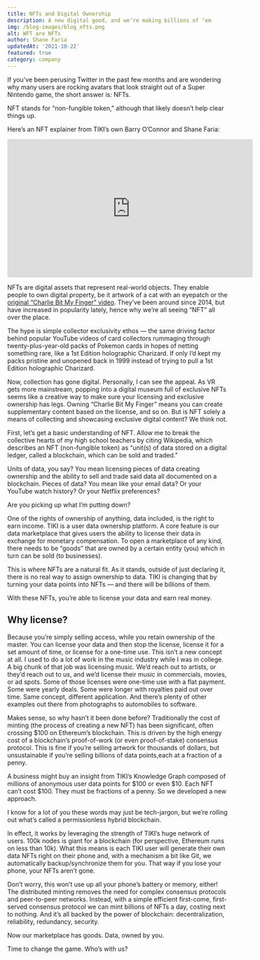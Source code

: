 ```yaml
---
title: NFTs and Digital Ownership
description: A new digital good, and we’re making billions of ‘em
img: /blog-images/blog_nfts.png
alt: WFT are NFTs
author: Shane Faria
updatedAt: '2021-10-22'
featured: true
category: company
---
```

If you’ve been perusing Twitter in the past few months and are wondering why many users are rocking avatars that look straight out of a Super Nintendo game, the short answer is: NFTs.

NFT stands for “non-fungible token,” although that likely doesn’t help clear things up.

Here’s an NFT explainer from TIKI’s own Barry O’Connor and Shane Faria:

<div class="yt-blog"><iframe width="560" height="315" src="https://www.youtube.com/embed/7YXnA357LN8" title="YouTube video player" frameborder="0" allow="accelerometer; autoplay; clipboard-write; encrypted-media; gyroscope; picture-in-picture" allowfullscreen></iframe></div>


NFTs are digital assets that represent real-world objects. They enable people to own digital property, be it artwork of a cat with an eyepatch or the [original “Charlie Bit My Finger” video](https://www.youtube.com/watch?v=0EqSXDwTq6U). They’ve been around since 2014, but have increased in popularity lately, hence why we’re all seeing “NFT” all over the place.

The hype is simple collector exclusivity ethos — the same driving factor behind popular YouTube videos of card collectors rummaging through twenty-plus-year-old packs of Pokemon cards in hopes of netting something rare, like a 1st Edition holographic Charizard. If only I’d kept my packs pristine and unopened back in 1999 instead of trying to pull a 1st Edition holographic Charizard.

Now, collection has gone digital. Personally, I can see the appeal. As VR gets more mainstream, popping into a digital museum full of exclusive NFTs seems like a creative way to make sure your licensing and exclusive ownership has legs. Owning “Charlie Bit My Finger” means you can create supplementary content based on the license, and so on. But is NFT solely a means of collecting and showcasing exclusive digital content? We think not.

First, let’s get a basic understanding of NFT. Allow me to break the collective hearts of my high school teachers by citing Wikipedia, which describes an NFT (non-fungible token) as “unit(s) of data stored on a digital ledger, called a blockchain, which can be sold and traded.”

Units of data, you say? You mean licensing pieces of data creating ownership and the ability to sell and trade said data all documented on a blockchain. Pieces of data? You mean like your email data? Or your YouTube watch history? Or your Netflix preferences?

Are you picking up what I’m putting down?

One of the rights of ownership of anything, data included, is the right to earn income. TIKI is a user data ownership platform. A core feature is our data marketplace that gives users the ability to license their data in exchange for monetary compensation. To open a marketplace of any kind, there needs to be “goods” that are owned by a certain entity (you) which in turn can be sold (to businesses).

This is where NFTs are a natural fit. As it stands, outside of just declaring it, there is no real way to assign ownership to data. TIKI is changing that by turning your data points into NFTs — and there will be billions of them.

With these NFTs, you’re able to license your data and earn real money.

## Why license?

Because you’re simply selling access, while you retain ownership of the master. You can license your data and then stop the license, license it for a set amount of time, or license for a one-time use. This isn’t a new concept at all. I used to do a lot of work in the music industry while I was in college. A big chunk of that job was licensing music. We’d reach out to artists, or they’d reach out to us, and we’d license their music in commercials, movies, or ad spots. Some of those licenses were one-time use with a flat payment. Some were yearly deals. Some were longer with royalties paid out over time. Same concept, different application. And there’s plenty of other examples out there from photographs to automobiles to software.

Makes sense, so why hasn’t it been done before? Traditionally the cost of minting (the process of creating a new NFT) has been significant, often crossing $100 on Ethereum’s blockchain. This is driven by the high energy cost of a blockchain’s proof-of-work (or even proof-of-stake) consensus protocol. This is fine if you’re selling artwork for thousands of dollars, but unsustainable if you’re selling billions of data points,each at a fraction of a penny.

A business might buy an insight from TIKI’s Knowledge Graph composed of millions of anonymous user data points for $100 or even $10. Each NFT can’t cost $100. They must be fractions of a penny. So we developed a new approach.

I know for a lot of you these words may just be tech-jargon, but we’re rolling out what’s called a permissionless hybrid blockchain.

In effect, it works by leveraging the strength of TIKI’s huge network of users. 100k nodes is giant for a blockchain (for perspective, Ethereum runs on less than 10k). What this means is each TIKI user will generate their own data NFTs right on their phone and, with a mechanism a bit like Git, we automatically backup/synchronize them for you. That way if you lose your phone, your NFTs aren’t gone.

Don’t worry, this won’t use up all your phone’s battery or memory, either! The distributed minting removes the need for complex consensus protocols and peer-to-peer networks. Instead, with a simple efficient first-come, first-served consensus protocol we can mint billions of NFTs a day, costing next to nothing. And it’s all backed by the power of blockchain: decentralization, reliability, redundancy, security.

Now our marketplace has goods. Data, owned by you.

Time to change the game. Who’s with us?

